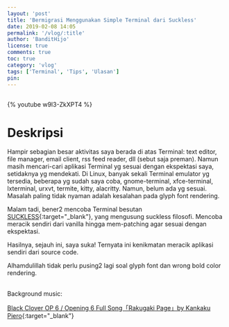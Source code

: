 ```yaml
---
layout: 'post'
title: 'Bermigrasi Menggunakan Simple Terminal dari Suckless'
date: 2019-02-08 14:05
permalink: '/vlog/:title'
author: 'BanditHijo'
license: true
comments: true
toc: true
category: 'vlog'
tags: ['Terminal', 'Tips', 'Ulasan']
pin:
---
```


<div style="margin-top:30px;"></div>
<!-- EMBED CONTAINER: YOUTUBE -->

{% youtube w9l3-ZkXPT4 %}

# Deskripsi

Hampir sebagian besar aktivitas saya berada di atas Terminal: text editor, file manager, email client, rss feed reader, dll (sebut saja preman). Namun masih mencari-cari aplikasi Terminal yg sesuai dengan ekspektasi saya, setidaknya yg mendekati. Di Linux, banyak sekali Terminal emulator yg tersedia, beberapa yg sudah saya coba, gnome-terminal, xfce-terminal, lxterminal, urxvt, termite, kitty, alacritty. Namun, belum ada yg sesuai. Masalah paling tidak nyaman adalah kesalahan pada glyph font rendering.

Malam tadi, bener2 mencoba Terminal besutan [SUCKLESS](https://suckless.org/){:target="_blank"}, yang mengusung suckless filosofi. Mencoba meracik sendiri dari vanilla hingga mem-patching agar sesuai dengan ekspektasi.

Hasilnya, sejauh ini, saya suka!
Ternyata ini kenikmatan meracik aplikasi sendiri dari source code.

Alhamdulillah tidak perlu pusing2 lagi soal glyph font dan wrong bold color rendering.

<br>
Background music:

[Black Clover OP 6 / Opening 6 Full Song「Rakugaki Page」by Kankaku Piero](https://www.youtube.com/watch?v=ieeQbCers8M){:target="_blank"}
